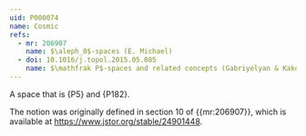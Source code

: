 ```yaml
---
uid: P000074
name: Cosmic
refs:
  - mr: 206907
    name: $\aleph_0$-spaces (E. Michael)
  - doi: 10.1016/j.topol.2015.05.085
    name: $\mathfrak P$-spaces and related concepts (Gabriyelyan & Kakol)
---
```


A space that is {P5} and {P182}.

The notion was originally defined in section 10 of {{mr:206907}}, which is available at <https://www.jstor.org/stable/24901448>.
